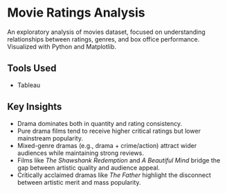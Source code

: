 # Movie Ratings  Analysis

An exploratory analysis of movies dataset, focused on understanding relationships between ratings, genres, and box office performance. Visualized with Python and Matplotlib.

## Tools Used
- Tableau 

## Key Insights
- Drama dominates both in quantity and rating consistency.
- Pure drama films tend to receive higher critical ratings but lower mainstream popularity.
- Mixed-genre dramas (e.g., drama + crime/action) attract wider audiences while maintaining strong reviews.
- Films like *The Shawshank Redemption* and *A Beautiful Mind* bridge the gap between artistic quality and audience appeal.
- Critically acclaimed dramas like *The Father* highlight the disconnect between artistic merit and mass popularity.
